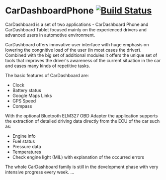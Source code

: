 # CarDashboardPhone [![Build Status](https://travis-ci.org/eclubprague/CarDashboardPhone.svg?branch=master)](https://travis-ci.org/eclubprague/CarDashboardPhone)

CarDashboard is a set of two applications - CarDashboard Phone and CarDashboard Tablet focused mainly on the experienced drivers and advanced users in automotive environment.

CarDashboard offers innovative user interface with huge emphasis on lowering the congnitive load of the user (in most cases the driver). Combined with the big set of additional modules it offers the unique set of tools that improves the driver's awareness of the current situation in the car and eases many kinds of repetitive tasks.

The basic features of CarDashboard are:
- Clock
- Battery status
- Google Maps Links
- GPS Speed
- Compass

With the optional Bluetooth ELM327 OBD Adapter the application supports the extraction of detailed driving data directly from the ECU of the car such as:
- Engine info
- Fuel status
- Pressure data
- Temperatures
- Check engine light (MIL) with explanation of the occurred errors

The whole CarDashboard family is still in the development phase with very intensive progress every week.
...

